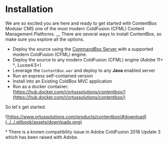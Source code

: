 # Installation

We are so excited you are here and ready to get started with ContentBox Modular CMS one of the most modern ColdFusion \(CFML\) Content Management Platforms. __ There are several ways to install ContentBox, so make sure you explore all the options.

* Deploy the source using the [CommandBox Server ](https://www.ortussolutions.com/products/commandbox)with a supported modern ColdFusion \(CFML\) engine.
* Deploy the source to any modern ColdFusion \(CFML\) engine \(Adobe 11+ †, Lucee4.5+\)
* Leverage the `ContentBox.war` and deploy to any **Java** enabled server
* Run an express self-contained version
* Install into an Existing ColdBox MVC application
* Run as a docker container: [https://hub.docker.com/r/ortussolutions/contentbox/](https://hub.docker.com/r/ortussolutions/contentbox/)

So let's get started.

![https://www.ortussolutions.com/products/contentbox\#download](../../.gitbook/assets/downloads.png)

† There is a known compatibility issue in Adobe ColdFusion 2018 Update 3 which has been raised with Adobe.
